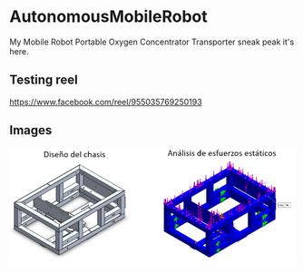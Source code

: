 # AutonomousMobileRobot

My  Mobile Robot Portable Oxygen Concentrator Transporter sneak peak it's here.

## Testing reel
https://www.facebook.com/reel/955035769250193

## Images
![alt text](https://github.com/AlfredMadera/AutonomousMobileRobot/blob/main/images/CADnFEA.png?raw=true)



